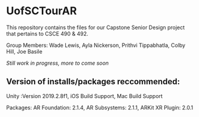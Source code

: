 # UofSCTourAR

This repository contains the files for our Capstone Senior Design project that pertains to CSCE 490 & 492.

Group Members: Wade Lewis, Ayla Nickerson, Prithvi Tippabhatla, Colby Hill, Joe Basile

*Still work in progress, more to come soon*


## Version of installs/packages reccommended:

Unity :Version 2019.2.8f1, iOS Build Support, Mac Build Support

Packages: AR Foundation: 2.1.4, AR Subsystems: 2.1.1, ARKit XR Plugin: 2.0.1
